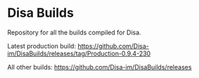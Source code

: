 # Disa Builds

Repository for all the builds compiled for Disa.

Latest production build: https://github.com/Disa-im/DisaBuilds/releases/tag/Production-0.9.4-230

All other builds: https://github.com/Disa-im/DisaBuilds/releases
